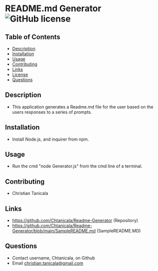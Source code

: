 
# README.md Generator ![GitHub license](https://img.shields.io/badge/license-MIT-blue.svg)

## Table of Contents
- [Description](#Description)
- [Installation](#Installation)
- [Usage](#Usage)
- [Contributing](#Contributing)
- [Links](#Links)
- [License](#License)
- [Questions](#Questions)
    
## Description
- This application generates a Readme.md file for the user based on the users responses to a series of prompts.
    
## Installation
- Install Node.js, and inquirer from npm.

## Usage
- Run the cmd "node Generator.js" from the cmd line of a terminal.

## Contributing
- Christian Tanicala

## Links
- https://github.com/Chtanicala/Readme-Generator (Repository)
- https://github.com/Chtanicala/Readme-Generator/blob/main/SampleREADME.md (SampleREADME.MD)
    
## Questions
- Contact username, Chtanicala, on Github
- Email christian.tanicala@gmail.com